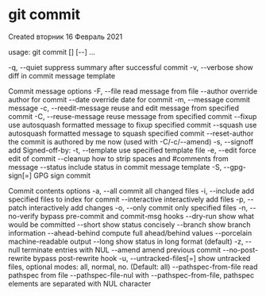 # git commit
Created вторник 16 Февраль 2021

usage: git commit [<options>] [--] <pathspec>...

-q, --quiet           suppress summary after successful commit
-v, --verbose         show diff in commit message template

Commit message options
-F, --file <file>     read message from file
--author <author>     override author for commit
--date <date>         override date for commit
-m, --message <message>
  commit message
-c, --reedit-message <commit>
  reuse and edit message from specified commit
-C, --reuse-message <commit>
  reuse message from specified commit
--fixup <commit>      use autosquash formatted message to fixup specified commit
--squash <commit>     use autosquash formatted message to squash specified commit
--reset-author        the commit is authored by me now (used with -C/-c/--amend)
-s, --signoff         add Signed-off-by:
-t, --template <file>
  use specified template file
-e, --edit            force edit of commit
--cleanup <mode>      how to strip spaces and #comments from message
--status              include status in commit message template
-S, --gpg-sign[=<key-id>]
  GPG sign commit

Commit contents options
-a, --all             commit all changed files
-i, --include         add specified files to index for commit
--interactive         interactively add files
-p, --patch           interactively add changes
-o, --only            commit only specified files
-n, --no-verify       bypass pre-commit and commit-msg hooks
--dry-run             show what would be committed
--short               show status concisely
--branch              show branch information
--ahead-behind        compute full ahead/behind values
--porcelain           machine-readable output
--long                show status in long format (default)
-z, --null            terminate entries with NUL
--amend               amend previous commit
--no-post-rewrite     bypass post-rewrite hook
-u, --untracked-files[=<mode>]
  show untracked files, optional modes: all, normal, no. (Default: all)
--pathspec-from-file <file>
  read pathspec from file
--pathspec-file-nul   with --pathspec-from-file, pathspec elements are separated with NUL character


